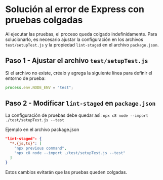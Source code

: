 # Solución al error de Express con pruebas colgadas

Al ejecutar las pruebas, el proceso queda colgado indefinidamente. Para solucionarlo, es necesario ajustar la configuración en los archivos `test/setupTest.js` y la propiedad `lint-staged` en el archivo `package.json`.

## Paso 1 - Ajustar el archivo `test/setupTest.js`

Si el archivo no existe, créalo y agrega la siguiente línea para definir el entorno de prueba:

```javascript
process.env.NODE_ENV = "test";
```

## Paso 2 - Modificar `lint-staged` en `package.json`

La configuración de pruebas debe quedar asì: `npx c8 node --import ./test/setupTest.js --test`

Ejemplo en el archivo package.json

```json
"lint-staged": {
  "*.{js,ts}": [
    "npx previous command",
    "npx c8 node --import ./test/setupTest.js --test"
  ]
}
```

Estos cambios evitarán que las pruebas queden colgadas.